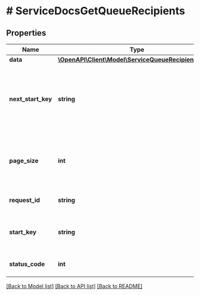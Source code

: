 # # ServiceDocsGetQueueRecipients

## Properties

Name | Type | Description | Notes
------------ | ------------- | ------------- | -------------
**data** | [**\OpenAPI\Client\Model\ServiceQueueRecipientOutput**](ServiceQueueRecipientOutput.md) |  | [optional]
**next_start_key** | **string** | List Pagination: Used to get the next page of results. Will not exist if this is the last page. | [optional]
**page_size** | **int** | List Pagination: The number of results returned in this page | [optional]
**request_id** | **string** | Unique id for each request | [optional]
**start_key** | **string** | List Pagination: Code for paged results | [optional]
**status_code** | **int** | HTTP response status code | [optional]

[[Back to Model list]](../../README.md#models) [[Back to API list]](../../README.md#endpoints) [[Back to README]](../../README.md)
